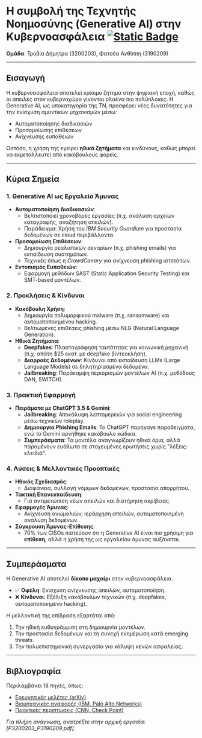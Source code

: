 # Η συμβολή της Τεχνητής Νοημοσύνης (Generative AI) στην Κυβερνοασφάλεια [![Static Badge](https://img.shields.io/badge/English-orange)](README.en.md)



**Ομάδα**: Τροβία Δήμητρα (3200203), Φατσέα Ανθίππη (3190209)  

---

## Εισαγωγή  
Η κυβερνοασφάλεια αποτελεί κρίσιμο ζήτημα στην ψηφιακή εποχή, καθώς οι απειλές στον κυβερνοχώρο γίνονται ολοένα πιο πολύπλοκες. Η Generative AI, ως υποκατηγορία της ΤΝ, προσφέρει νέες δυνατότητες για την ενίσχυση αμυντικών μηχανισμών μέσω:  
- Αυτοματοποίησης διαδικασιών  
- Προσομοίωσης επιθέσεων  
- Ανίχνευσης ευπαθειών  

Ωστόσο, η χρήση της εγείρει **ηθικά ζητήματα** και κινδύνους, καθώς μπορεί να εκμεταλλευτεί από κακόβουλους φορείς.  

---

## Κύρια Σημεία  

### 1. Generative AI ως Εργαλείο Άμυνας  
- **Αυτοματοποίηση Διαδικασιών**:  
  - Βελτιστοποιεί χρονοβόρες εργασίες (π.χ. ανάλυση αρχείων καταγραφής, αναζήτηση απειλών).  
  - Παράδειγμα: Χρήση του *IBM Security Guardium* για προστασία δεδομένων σε cloud περιβάλλοντα.  
- **Προσομοίωση Επιθέσεων**:  
  - Δημιουργία ρεαλιστικών σεναρίων (π.χ. phishing emails) για εκπαίδευση συστημάτων.  
  - Τεχνικές όπως η *CrowdCanary* για ανίχνευση phishing ιστοτόπων.  
- **Εντοπισμός Ευπαθειών**:  
  - Εφαρμογή μεθόδων SAST (Static Application Security Testing) και SMT-based μοντέλων.  

### 2. Προκλήσεις & Κίνδυνοι  
- **Κακόβουλη Χρήση**:  
  - Δημιουργία πολυμορφικού malware (π.χ. ransomware) και αυτοματοποιημένου hacking.  
  - Βελτιωμένες επιθέσεις phishing μέσω NLG (Natural Language Generation).  
- **Ηθικά Ζητήματα**:  
  - **Deepfakes**: Πλαστογράφηση ταυτότητας για κοινωνική μηχανική (π.χ. απάτη \$25 εκατ. με deepfake βίντεοκλήση).  
  - **Διαρροές Δεδομένων**: Κίνδυνοι από εκπαίδευση LLMs (Large Language Models) σε δηλητηριασμένα δεδομένα.  
  - **Jailbreaking**: Παράκαμψη περιορισμών μοντέλων AI (π.χ. μεθόδους DAN, SWITCH).  

### 3. Πρακτική Εφαρμογή  
- **Πειράματα με ChatGPT 3.5 & Gemini**:  
  - **Jailbreaking**: Αποκάλυψη λεπτομερειών για social engineering μέσω τεχνικών roleplay.  
  - **Δημιουργία Phishing Emails**: Το ChatGPT παρήγαγε παραδείγματα, ενώ το Gemini αρνήθηκε κακόβουλο κώδικα.  
  - **Συμπεράσματα**: Τα μοντέλα αναγνωρίζουν ηθικά όρια, αλλά παραμένουν ευάλωτα σε στοχευμένες ερωτήσεις χωρίς "λέξεις-κλειδιά".  

### 4. Λύσεις & Μελλοντικές Προοπτικές  
- **Ηθικός Σχεδιασμός**:  
  - Διαφάνεια, συλλογή νόμιμων δεδομένων, προστασία απορρήτου.  
- **Τακτική Επανεκπαίδευση**:  
  - Για αντιμετώπιση νέων απειλών και διατήρηση ακρίβειας.  
- **Εφαρμογές Άμυνας**:  
  - Ανίχνευση ανωμαλιών, ιεράρχηση απειλών, αυτοματοποιημένη ανάλυση δεδομένων.  
- **Σύγκρουση Άμυνας-Επίθεσης**:  
  - 70% των CISOs πιστεύουν ότι η Generative AI είναι πιο χρήσιμη για **επίθεση**, αλλά η χρήση της ως εργαλείου άμυνας αυξάνεται.  

---

## Συμπεράσματα  
Η Generative AI αποτελεί **δίκοπο μαχαίρι** στην κυβερνοασφάλεια.  
- ✅ **Οφέλη**: Ενίσχυση ανίχνευσης απειλών, αυτοματοποίηση.  
- ❌ **Κίνδυνοι**: Εξέλιξη κακόβουλων τεχνικών (π.χ. deepfakes, αυτοματοποιημένο hacking).  

Η μελλοντική της επίδραση εξαρτάται από:  
1. Την ηθική ευθυγράμμιση στη δημιουργία μοντέλων.  
2. Την προστασία δεδομένων και τη συνεχή ενημέρωση κατά emerging threats.  
3. Την πολυεπιστημονική συνεργασία για κάλυψη κενών ασφαλείας.  

---

## Βιβλιογραφία  
Περιλαμβάνει 18 πηγές, όπως:  
- [Ερευνητικές μελέτες (arXiv)](https://arxiv.org/)  
- [Βιομηχανικές αναφορές (IBM, Palo Alto Networks)](https://www.ibm.com/)  
- [Πρακτικές περιπτώσεις (CNN, Check Point)](https://edition.cnn.com/)  

*Για πλήρη ανάγνωση, ανατρέξτε στην αρχική εργασία: [P3200203_P3190209.pdf].*  
